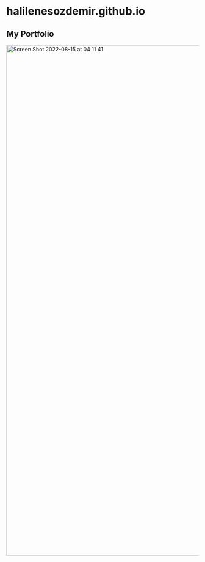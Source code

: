 # halilenesozdemir.github.io
## My Portfolio
<img width="1336" alt="Screen Shot 2022-08-15 at 04 11 41" src="https://github.com/user-attachments/assets/ebf7f8ca-0698-474e-92b8-62c4d479a4e1">

